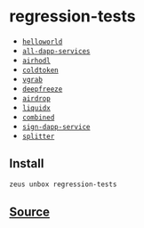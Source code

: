 
regression-tests
====================









* [`helloworld`](helloworld.md)
* [`all-dapp-services`](all-dapp-services.md)
* [`airhodl`](airhodl.md)
* [`coldtoken`](coldtoken.md)
* [`vgrab`](vgrab.md)
* [`deepfreeze`](deepfreeze.md)
* [`airdrop`](airdrop.md)
* [`liquidx`](liquidx.md)
* [`combined`](combined.md)
* [`sign-dapp-service`](sign-dapp-service.md)
* [`splitter`](splitter.md)




## Install
```bash
zeus unbox regression-tests
```













## [Source](https://github.com/liquidapps-io/zeus-sdk/tree/master/boxes/groups/metaboxes/regression-tests)